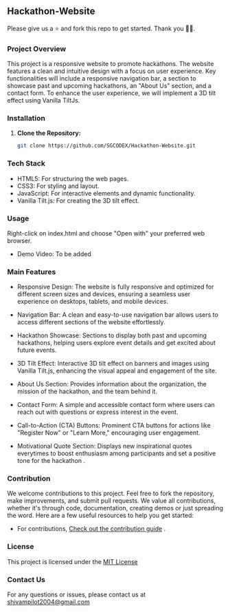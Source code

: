 ## Hackathon-Website
Please give us a ⭐ and fork this repo to get started. Thank you 🙌🙌.

### Project Overview

This project is a responsive website to promote hackathons. The website features a clean and intuitive design with a focus on user experience. Key functionalities will include a responsive navigation bar, a section to showcase past and upcoming hackathons, an "About Us" section, and a contact form. To enhance the user experience, we will implement a 3D tilt effect using Vanilla TiltJs.

### Installation

1.  **Clone the Repository:**
    ```bash
    git clone https://github.com/SGCODEX/Hackathon-Website.git
    ```

### Tech Stack

- HTML5: For structuring the web pages.   
- CSS3: For styling and layout.   
- JavaScript: For interactive elements and dynamic functionality.
- Vanilla Tilt.js: For creating the 3D tilt effect.

### Usage

Right-click on index.html and choose "Open with" your preferred web browser.

- Demo Video: To be added

### Main Features
- Responsive Design: The website is fully responsive and optimized for different screen sizes and devices, ensuring a seamless user experience on desktops, tablets, and mobile devices.

- Navigation Bar: A clean and easy-to-use navigation bar allows users to access different sections of the website effortlessly.

- Hackathon Showcase: Sections to display both past and upcoming hackathons, helping users explore event details and get excited about future events.

- 3D Tilt Effect: Interactive 3D tilt effect on banners and images using Vanilla Tilt.js, enhancing the visual appeal and engagement of the site.

- About Us Section: Provides information about the organization, the mission of the hackathon, and the team behind it.

- Contact Form: A simple and accessible contact form where users can reach out with questions or express interest in the event.

- Call-to-Action (CTA) Buttons: Prominent CTA buttons for actions like "Register Now" or "Learn More," encouraging user engagement.

- Motivational Quote Section: Displays new inspirational quotes everytimes to boost enthusiasm among participants and set a positive tone for the hackathon .

### Contribution

We welcome contributions to this project. Feel free to fork the repository, make improvements, and submit pull requests.
We value all contributions, whether it's through code, documentation, creating demos or just spreading the word.
Here are a few useful resources to help you get started:
- For contributions, [Check out the contribution guide](https://github.com/SGCODEX/Hackathon-Website/blob/main/CONTRIBUTING.md) .

### License

This project is licensed under the [MIT License](https://github.com/SGCODEX/Hackathon-Website/blob/main/LICENSE)

### Contact Us

For any questions or issues, please contact us at shivampilot2004@gmail.com
